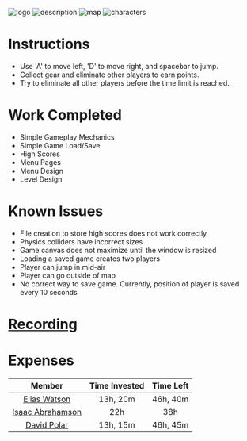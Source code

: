 ![logo](https://i.postimg.cc/NMzKBY5W/logo.png)
![description](https://i.postimg.cc/zf3LMVfn/mission.png)
![map](https://i.postimg.cc/Y2FFMGzR/starter-Copy.png)
![characters](https://img.craftpix.net/2017/08/2d-game-special-forces-character-sprites-sheets-720x480.jpg)

# Instructions
* Use 'A' to move left, 'D' to move right, and spacebar to jump. 
* Collect gear and eliminate other players to earn points.  
* Try to eliminate all other players before the time limit is reached.

# Work Completed
* Simple Gameplay Mechanics
* Simple Game Load/Save
* High Scores
* Menu Pages
* Menu Design
* Level Design

# Known Issues
* File creation to store high scores does not work correctly
* Physics colliders have incorrect sizes
* Game canvas does not maximize until the window is resized
* Loading a saved game creates two players
* Player can jump in mid-air
* Player can go outside of map
* No correct way to save game. Currently, position of player is saved every 10 seconds

# [Recording](https://www.useloom.com/share/bc20666c46ff47e3b93bbc9f1cbbdf56)

# Expenses
| Member | Time Invested | Time Left |
|:------:|:-------------:|:---------:|
| [Elias Watson](https://github.com/BJU-CpS209-Team1/Royale-Platformer/wiki/Elias-Time-Sheet)     | 13h, 20m | 46h, 40m |
| [Isaac Abrahamson](https://github.com/BJU-CpS209-Team1/Royale-Platformer/wiki/Isaac-Time-Sheet) | 22h      | 38h      |
| [David Polar](https://github.com/BJU-CpS209-Team1/Royale-Platformer/wiki/David-Time-Sheet)      | 13h, 15m | 46h, 45m |
